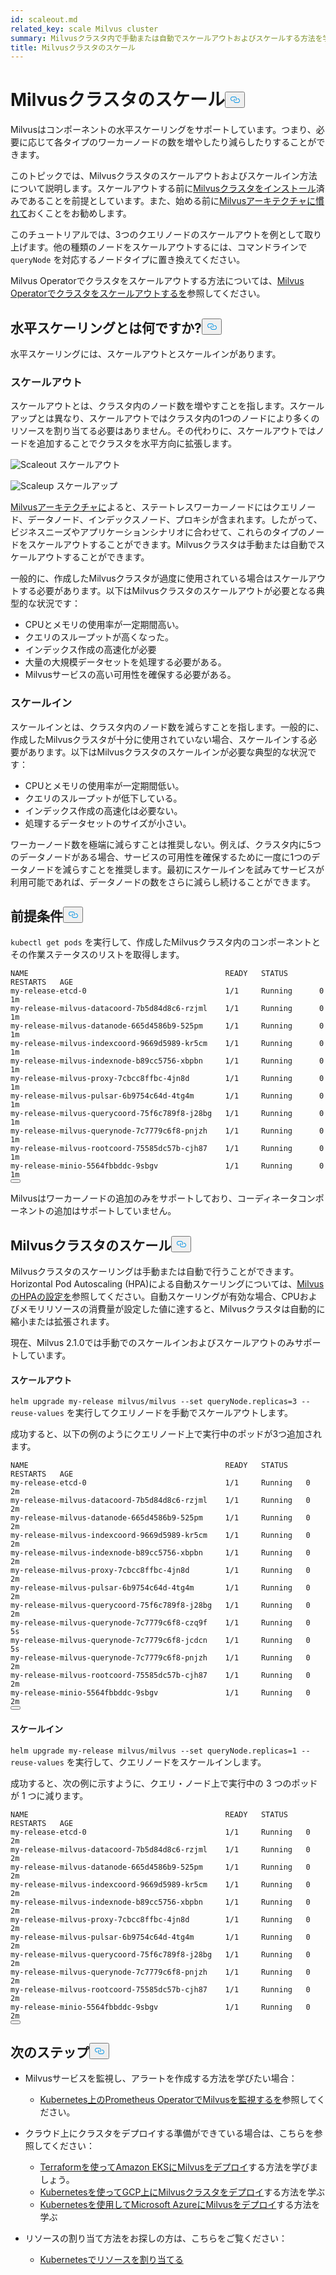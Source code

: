 ```yaml
---
id: scaleout.md
related_key: scale Milvus cluster
summary: Milvusクラスタ内で手動または自動でスケールアウトおよびスケールする方法を学びます。
title: Milvusクラスタのスケール
---
```

<h1 id="Scale-a-Milvus-Cluster" class="common-anchor-header">Milvusクラスタのスケール<button data-href="#Scale-a-Milvus-Cluster" class="anchor-icon" translate="no">
      <svg translate="no"
        aria-hidden="true"
        focusable="false"
        height="20"
        version="1.1"
        viewBox="0 0 16 16"
        width="16"
      >
        <path
          fill="#0092E4"
          fill-rule="evenodd"
          d="M4 9h1v1H4c-1.5 0-3-1.69-3-3.5S2.55 3 4 3h4c1.45 0 3 1.69 3 3.5 0 1.41-.91 2.72-2 3.25V8.59c.58-.45 1-1.27 1-2.09C10 5.22 8.98 4 8 4H4c-.98 0-2 1.22-2 2.5S3 9 4 9zm9-3h-1v1h1c1 0 2 1.22 2 2.5S13.98 12 13 12H9c-.98 0-2-1.22-2-2.5 0-.83.42-1.64 1-2.09V6.25c-1.09.53-2 1.84-2 3.25C6 11.31 7.55 13 9 13h4c1.45 0 3-1.69 3-3.5S14.5 6 13 6z"
        ></path>
      </svg>
    </button></h1><p>Milvusはコンポーネントの水平スケーリングをサポートしています。つまり、必要に応じて各タイプのワーカーノードの数を増やしたり減らしたりすることができます。</p>
<p>このトピックでは、Milvusクラスタのスケールアウトおよびスケールイン方法について説明します。スケールアウトする前に<a href="/docs/ja/install_cluster-helm.md">Milvusクラスタをインストール</a>済みであることを前提としています。また、始める前に<a href="/docs/ja/architecture_overview.md">Milvusアーキテクチャに慣れて</a>おくことをお勧めします。</p>
<p>このチュートリアルでは、3つのクエリノードのスケールアウトを例として取り上げます。他の種類のノードをスケールアウトするには、コマンドラインで<code translate="no">queryNode</code> を対応するノードタイプに置き換えてください。</p>
<div class="alert note">
<p>Milvus Operatorでクラスタをスケールアウトする方法については、<a href="https://github.com/zilliztech/milvus-operator/blob/main/docs/administration/scale-a-milvus-cluster.md">Milvus Operatorでクラスタをスケールアウトするを</a>参照してください。</p>
</div>
<h2 id="What-is-horizontal-scaling" class="common-anchor-header">水平スケーリングとは何ですか?<button data-href="#What-is-horizontal-scaling" class="anchor-icon" translate="no">
      <svg translate="no"
        aria-hidden="true"
        focusable="false"
        height="20"
        version="1.1"
        viewBox="0 0 16 16"
        width="16"
      >
        <path
          fill="#0092E4"
          fill-rule="evenodd"
          d="M4 9h1v1H4c-1.5 0-3-1.69-3-3.5S2.55 3 4 3h4c1.45 0 3 1.69 3 3.5 0 1.41-.91 2.72-2 3.25V8.59c.58-.45 1-1.27 1-2.09C10 5.22 8.98 4 8 4H4c-.98 0-2 1.22-2 2.5S3 9 4 9zm9-3h-1v1h1c1 0 2 1.22 2 2.5S13.98 12 13 12H9c-.98 0-2-1.22-2-2.5 0-.83.42-1.64 1-2.09V6.25c-1.09.53-2 1.84-2 3.25C6 11.31 7.55 13 9 13h4c1.45 0 3-1.69 3-3.5S14.5 6 13 6z"
        ></path>
      </svg>
    </button></h2><p>水平スケーリングには、スケールアウトとスケールインがあります。</p>
<h3 id="Scaling-out" class="common-anchor-header">スケールアウト</h3><p>スケールアウトとは、クラスタ内のノード数を増やすことを指します。スケールアップとは異なり、スケールアウトではクラスタ内の1つのノードにより多くのリソースを割り当てる必要はありません。その代わりに、スケールアウトではノードを追加することでクラスタを水平方向に拡張します。</p>
<p>
  
   <span class="img-wrapper"> <img translate="no" src="/docs/v2.5.x/assets/scale_out.jpg" alt="Scaleout" class="doc-image" id="scaleout" />
   </span> <span class="img-wrapper"> <span>スケールアウト</span> </span></p>
<p>
  
   <span class="img-wrapper"> <img translate="no" src="/docs/v2.5.x/assets/scale_up.jpg" alt="Scaleup" class="doc-image" id="scaleup" />
   </span> <span class="img-wrapper"> <span>スケールアップ</span> </span></p>
<p><a href="/docs/ja/architecture_overview.md">Milvusアーキテクチャに</a>よると、ステートレスワーカーノードにはクエリノード、データノード、インデックスノード、プロキシが含まれます。したがって、ビジネスニーズやアプリケーションシナリオに合わせて、これらのタイプのノードをスケールアウトすることができます。Milvusクラスタは手動または自動でスケールアウトすることができます。</p>
<p>一般的に、作成したMilvusクラスタが過度に使用されている場合はスケールアウトする必要があります。以下はMilvusクラスタのスケールアウトが必要となる典型的な状況です：</p>
<ul>
<li>CPUとメモリの使用率が一定期間高い。</li>
<li>クエリのスループットが高くなった。</li>
<li>インデックス作成の高速化が必要</li>
<li>大量の大規模データセットを処理する必要がある。</li>
<li>Milvusサービスの高い可用性を確保する必要がある。</li>
</ul>
<h3 id="Scaling-in" class="common-anchor-header">スケールイン</h3><p>スケールインとは、クラスタ内のノード数を減らすことを指します。一般的に、作成したMilvusクラスタが十分に使用されていない場合、スケールインする必要があります。以下はMilvusクラスタのスケールインが必要な典型的な状況です：</p>
<ul>
<li>CPUとメモリの使用率が一定期間低い。</li>
<li>クエリのスループットが低下している。</li>
<li>インデックス作成の高速化は必要ない。</li>
<li>処理するデータセットのサイズが小さい。</li>
</ul>
<div class="alert note">
ワーカーノード数を極端に減らすことは推奨しない。例えば、クラスタ内に5つのデータノードがある場合、サービスの可用性を確保するために一度に1つのデータノードを減らすことを推奨します。最初にスケールインを試みてサービスが利用可能であれば、データノードの数をさらに減らし続けることができます。</div>
<h2 id="Prerequisites" class="common-anchor-header">前提条件<button data-href="#Prerequisites" class="anchor-icon" translate="no">
      <svg translate="no"
        aria-hidden="true"
        focusable="false"
        height="20"
        version="1.1"
        viewBox="0 0 16 16"
        width="16"
      >
        <path
          fill="#0092E4"
          fill-rule="evenodd"
          d="M4 9h1v1H4c-1.5 0-3-1.69-3-3.5S2.55 3 4 3h4c1.45 0 3 1.69 3 3.5 0 1.41-.91 2.72-2 3.25V8.59c.58-.45 1-1.27 1-2.09C10 5.22 8.98 4 8 4H4c-.98 0-2 1.22-2 2.5S3 9 4 9zm9-3h-1v1h1c1 0 2 1.22 2 2.5S13.98 12 13 12H9c-.98 0-2-1.22-2-2.5 0-.83.42-1.64 1-2.09V6.25c-1.09.53-2 1.84-2 3.25C6 11.31 7.55 13 9 13h4c1.45 0 3-1.69 3-3.5S14.5 6 13 6z"
        ></path>
      </svg>
    </button></h2><p><code translate="no">kubectl get pods</code> を実行して、作成したMilvusクラスタ内のコンポーネントとその作業ステータスのリストを取得します。</p>
<pre><code translate="no">NAME                                            READY   STATUS       RESTARTS   AGE
my-release-etcd-0                               1/1     Running      0          1m
my-release-milvus-datacoord-7b5d84d8c6-rzjml    1/1     Running      0          1m
my-release-milvus-datanode-665d4586b9-525pm     1/1     Running      0          1m
my-release-milvus-indexcoord-9669d5989-kr5cm    1/1     Running      0          1m
my-release-milvus-indexnode-b89cc5756-xbpbn     1/1     Running      0          1m
my-release-milvus-proxy-7cbcc8ffbc-4jn8d        1/1     Running      0          1m
my-release-milvus-pulsar-6b9754c64d-4tg4m       1/1     Running      0          1m
my-release-milvus-querycoord-75f6c789f8-j28bg   1/1     Running      0          1m
my-release-milvus-querynode-7c7779c6f8-pnjzh    1/1     Running      0          1m
my-release-milvus-rootcoord-75585dc57b-cjh87    1/1     Running      0          1m
my-release-minio-5564fbbddc-9sbgv               1/1     Running      0          1m 
<button class="copy-code-btn"></button></code></pre>
<div class="alert note">
Milvusはワーカーノードの追加のみをサポートしており、コーディネータコンポーネントの追加はサポートしていません。</div>
<h2 id="Scale-a-Milvus-cluster" class="common-anchor-header">Milvusクラスタのスケール<button data-href="#Scale-a-Milvus-cluster" class="anchor-icon" translate="no">
      <svg translate="no"
        aria-hidden="true"
        focusable="false"
        height="20"
        version="1.1"
        viewBox="0 0 16 16"
        width="16"
      >
        <path
          fill="#0092E4"
          fill-rule="evenodd"
          d="M4 9h1v1H4c-1.5 0-3-1.69-3-3.5S2.55 3 4 3h4c1.45 0 3 1.69 3 3.5 0 1.41-.91 2.72-2 3.25V8.59c.58-.45 1-1.27 1-2.09C10 5.22 8.98 4 8 4H4c-.98 0-2 1.22-2 2.5S3 9 4 9zm9-3h-1v1h1c1 0 2 1.22 2 2.5S13.98 12 13 12H9c-.98 0-2-1.22-2-2.5 0-.83.42-1.64 1-2.09V6.25c-1.09.53-2 1.84-2 3.25C6 11.31 7.55 13 9 13h4c1.45 0 3-1.69 3-3.5S14.5 6 13 6z"
        ></path>
      </svg>
    </button></h2><p>Milvusクラスタのスケーリングは手動または自動で行うことができます。Horizontal Pod Autoscaling (HPA)による自動スケーリングについては、<a href="/docs/ja/hpa.md">MilvusのHPAの設定を</a>参照してください。自動スケーリングが有効な場合、CPUおよびメモリリソースの消費量が設定した値に達すると、Milvusクラスタは自動的に縮小または拡張されます。</p>
<p>現在、Milvus 2.1.0では手動でのスケールインおよびスケールアウトのみサポートしています。</p>
<h4 id="Scaling-out" class="common-anchor-header">スケールアウト</h4><p><code translate="no">helm upgrade my-release milvus/milvus --set queryNode.replicas=3 --reuse-values</code> を実行してクエリノードを手動でスケールアウトします。</p>
<p>成功すると、以下の例のようにクエリノード上で実行中のポッドが3つ追加されます。</p>
<pre><code translate="no">NAME                                            READY   STATUS    RESTARTS   AGE
my-release-etcd-0                               1/1     Running   0          2m
my-release-milvus-datacoord-7b5d84d8c6-rzjml    1/1     Running   0          2m
my-release-milvus-datanode-665d4586b9-525pm     1/1     Running   0          2m
my-release-milvus-indexcoord-9669d5989-kr5cm    1/1     Running   0          2m
my-release-milvus-indexnode-b89cc5756-xbpbn     1/1     Running   0          2m
my-release-milvus-proxy-7cbcc8ffbc-4jn8d        1/1     Running   0          2m
my-release-milvus-pulsar-6b9754c64d-4tg4m       1/1     Running   0          2m
my-release-milvus-querycoord-75f6c789f8-j28bg   1/1     Running   0          2m
my-release-milvus-querynode-7c7779c6f8-czq9f    1/1     Running   0          5s
my-release-milvus-querynode-7c7779c6f8-jcdcn    1/1     Running   0          5s
my-release-milvus-querynode-7c7779c6f8-pnjzh    1/1     Running   0          2m
my-release-milvus-rootcoord-75585dc57b-cjh87    1/1     Running   0          2m
my-release-minio-5564fbbddc-9sbgv               1/1     Running   0          2m
<button class="copy-code-btn"></button></code></pre>
<h4 id="Scaling-in" class="common-anchor-header">スケールイン</h4><p><code translate="no">helm upgrade my-release milvus/milvus --set queryNode.replicas=1 --reuse-values</code> を実行して、クエリノードをスケールインします。</p>
<p>成功すると、次の例に示すように、クエリ・ノード上で実行中の 3 つのポッドが 1 つに減ります。</p>
<pre><code translate="no">NAME                                            READY   STATUS    RESTARTS   AGE
my-release-etcd-0                               1/1     Running   0          2m
my-release-milvus-datacoord-7b5d84d8c6-rzjml    1/1     Running   0          2m
my-release-milvus-datanode-665d4586b9-525pm     1/1     Running   0          2m
my-release-milvus-indexcoord-9669d5989-kr5cm    1/1     Running   0          2m
my-release-milvus-indexnode-b89cc5756-xbpbn     1/1     Running   0          2m
my-release-milvus-proxy-7cbcc8ffbc-4jn8d        1/1     Running   0          2m
my-release-milvus-pulsar-6b9754c64d-4tg4m       1/1     Running   0          2m
my-release-milvus-querycoord-75f6c789f8-j28bg   1/1     Running   0          2m
my-release-milvus-querynode-7c7779c6f8-pnjzh    1/1     Running   0          2m
my-release-milvus-rootcoord-75585dc57b-cjh87    1/1     Running   0          2m
my-release-minio-5564fbbddc-9sbgv               1/1     Running   0          2m
<button class="copy-code-btn"></button></code></pre>
<h2 id="Whats-next" class="common-anchor-header">次のステップ<button data-href="#Whats-next" class="anchor-icon" translate="no">
      <svg translate="no"
        aria-hidden="true"
        focusable="false"
        height="20"
        version="1.1"
        viewBox="0 0 16 16"
        width="16"
      >
        <path
          fill="#0092E4"
          fill-rule="evenodd"
          d="M4 9h1v1H4c-1.5 0-3-1.69-3-3.5S2.55 3 4 3h4c1.45 0 3 1.69 3 3.5 0 1.41-.91 2.72-2 3.25V8.59c.58-.45 1-1.27 1-2.09C10 5.22 8.98 4 8 4H4c-.98 0-2 1.22-2 2.5S3 9 4 9zm9-3h-1v1h1c1 0 2 1.22 2 2.5S13.98 12 13 12H9c-.98 0-2-1.22-2-2.5 0-.83.42-1.64 1-2.09V6.25c-1.09.53-2 1.84-2 3.25C6 11.31 7.55 13 9 13h4c1.45 0 3-1.69 3-3.5S14.5 6 13 6z"
        ></path>
      </svg>
    </button></h2><ul>
<li><p>Milvusサービスを監視し、アラートを作成する方法を学びたい場合：</p>
<ul>
<li><a href="/docs/ja/monitor.md">Kubernetes上のPrometheus OperatorでMilvusを監視するを</a>参照してください。</li>
</ul></li>
<li><p>クラウド上にクラスタをデプロイする準備ができている場合は、こちらを参照してください：</p>
<ul>
<li><a href="/docs/ja/eks.md">Terraformを使ってAmazon EKSにMilvusをデプロイ</a>する方法を学びましょう。</li>
<li><a href="/docs/ja/gcp.md">Kubernetesを使ってGCP上にMilvusクラスタをデプロイ</a>する方法を学ぶ</li>
<li><a href="/docs/ja/azure.md">Kubernetesを使用してMicrosoft AzureにMilvusをデプロイ</a>する方法を学ぶ</li>
</ul></li>
<li><p>リソースの割り当て方法をお探しの方は、こちらをご覧ください：</p>
<ul>
<li><a href="/docs/ja/allocate.md#standalone">Kubernetesでリソースを割り当てる</a></li>
</ul></li>
</ul>
